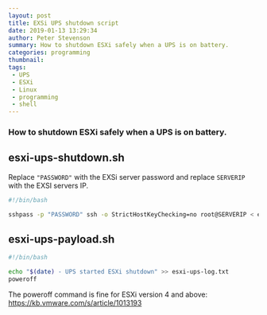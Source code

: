 ```yaml
---
layout: post
title: EXSi UPS shutdown script
date: 2019-01-13 13:29:34
author: Peter Stevenson
summary: How to shutdown ESXi safely when a UPS is on battery.
categories: programming
thumbnail:
tags:
 - UPS
 - ESXi
 - Linux
 - programming
 - shell
---
```


### How to shutdown ESXi safely when a UPS is on battery.

## esxi-ups-shutdown.sh

Replace `"PASSWORD"` with the EXSi server password and replace `SERVERIP` with the EXSI servers IP.

```sh
#!/bin/bash

sshpass -p "PASSWORD" ssh -o StrictHostKeyChecking=no root@SERVERIP < esxi-ups-payload.sh
```

## esxi-ups-payload.sh

```sh
#!/bin/bash

echo "$(date) - UPS started ESXi shutdown" >> esxi-ups-log.txt
poweroff
```

The poweroff command is fine for ESXi version 4 and above: https://kb.vmware.com/s/article/1013193
